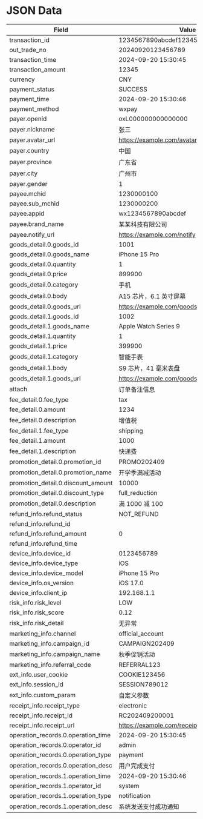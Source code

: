 # JSON Data

| Field   | Value               |
|---------|---------------------|
| transaction_id | 1234567890abcdef1234567890abcdef |
| out_trade_no | 20240920123456789 |
| transaction_time | 2024-09-20 15:30:45 |
| transaction_amount | 12345 |
| currency | CNY |
| payment_status | SUCCESS |
| payment_time | 2024-09-20 15:30:46 |
| payment_method | wxpay |
| payer.openid | oxL000000000000000 |
| payer.nickname | 张三 |
| payer.avatar_url | https://example.com/avatar.png |
| payer.country | 中国 |
| payer.province | 广东省 |
| payer.city | 广州市 |
| payer.gender | 1 |
| payee.mchid | 1230000100 |
| payee.sub_mchid | 1230000200 |
| payee.appid | wx1234567890abcdef |
| payee.brand_name | 某某科技有限公司 |
| payee.notify_url | https://example.com/notify |
| goods_detail.0.goods_id | 1001 |
| goods_detail.0.goods_name | iPhone 15 Pro |
| goods_detail.0.quantity | 1 |
| goods_detail.0.price | 899900 |
| goods_detail.0.category | 手机 |
| goods_detail.0.body | A15 芯片，6.1 英寸屏幕 |
| goods_detail.0.goods_url | https://example.com/goods/1001 |
| goods_detail.1.goods_id | 1002 |
| goods_detail.1.goods_name | Apple Watch Series 9 |
| goods_detail.1.quantity | 1 |
| goods_detail.1.price | 399900 |
| goods_detail.1.category | 智能手表 |
| goods_detail.1.body | S9 芯片，41 毫米表盘 |
| goods_detail.1.goods_url | https://example.com/goods/1002 |
| attach | 订单备注信息 |
| fee_detail.0.fee_type | tax |
| fee_detail.0.amount | 1234 |
| fee_detail.0.description | 增值税 |
| fee_detail.1.fee_type | shipping |
| fee_detail.1.amount | 1000 |
| fee_detail.1.description | 快递费 |
| promotion_detail.0.promotion_id | PROMO202409 |
| promotion_detail.0.promotion_name | 开学季满减活动 |
| promotion_detail.0.discount_amount | 10000 |
| promotion_detail.0.discount_type | full_reduction |
| promotion_detail.0.description | 满 1000 减 100 |
| refund_info.refund_status | NOT_REFUND |
| refund_info.refund_id |  |
| refund_info.refund_amount | 0 |
| refund_info.refund_time |  |
| device_info.device_id | 0123456789 |
| device_info.device_type | iOS |
| device_info.device_model | iPhone 15 Pro |
| device_info.os_version | iOS 17.0 |
| device_info.client_ip | 192.168.1.1 |
| risk_info.risk_level | LOW |
| risk_info.risk_score | 0.12 |
| risk_info.risk_detail | 无异常 |
| marketing_info.channel | official_account |
| marketing_info.campaign_id | CAMPAIGN202409 |
| marketing_info.campaign_name | 秋季促销活动 |
| marketing_info.referral_code | REFERRAL123 |
| ext_info.user_cookie | COOKIE123456 |
| ext_info.session_id | SESSION789012 |
| ext_info.custom_param | 自定义参数 |
| receipt_info.receipt_type | electronic |
| receipt_info.receipt_id | RC202409200001 |
| receipt_info.receipt_url | https://example.com/receipt/RC202409200001 |
| operation_records.0.operation_time | 2024-09-20 15:30:45 |
| operation_records.0.operator_id | admin |
| operation_records.0.operation_type | payment |
| operation_records.0.operation_desc | 用户完成支付 |
| operation_records.1.operation_time | 2024-09-20 15:30:46 |
| operation_records.1.operator_id | system |
| operation_records.1.operation_type | notification |
| operation_records.1.operation_desc | 系统发送支付成功通知 |
